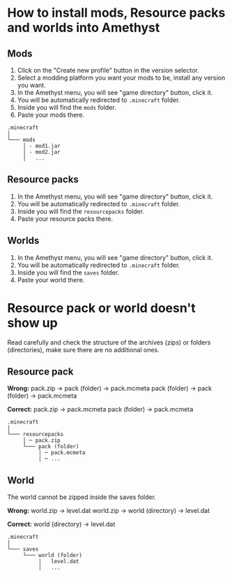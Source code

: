 # How to install mods, Resource packs and worlds into Amethyst

 ## Mods
1. Click on the "Create new profile" button in the version selector.
2. Select a modding platform you want your mods to be, install any version you want.
3. In the Amethyst menu, you will see "game directory" button, click it.
4. You will be automatically redirected to `.minecraft` folder.
5. Inside you will find the `mods` folder.
6. Paste your mods there.

```
.minecraft
│
└─── mods
     │ - mod1.jar
     │ - mod2.jar
     │   ...
```

 ## Resource packs 
1. In the Amethyst menu, you will see "game directory" button, click it.
2. You will be automatically redirected to `.minecraft` folder.
3. Inside you will find the `resourcepacks` folder.
4. Paste your resource packs there.

## Worlds
1. In the Amethyst menu, you will see "game directory" button, click it.
2. You will be automatically redirected to `.minecraft` folder.
3. Inside you will find the `saves` folder.
4. Paste your world there.

# Resource pack or world doesn't show up
Read carefully and check the structure of the archives (zips) or folders (directories), make sure there are no additional ones.

## Resource pack
**Wrong:**
pack.zip → pack (folder) → pack.mcmeta
pack (folder) → pack (folder) → pack.mcmeta

**Correct:**
pack.zip → pack.mcmeta
pack (folder) → pack.mcmeta

```
.minecraft
│
└─── resourcepacks
     │ ─ pack.zip
     └─── pack (folder)
          │ ─ pack.mcmeta
          │ ─ ...
```

## World
The world cannot be zipped inside the saves folder.

**Wrong:**
  world.zip → level.dat
  world.zip → world (directory) → level.dat

**Correct:**
  world (directory) → level.dat

```
.minecraft
│
└─── saves
     └─── world (folder)
          │   level.dat
          │   ...
```
